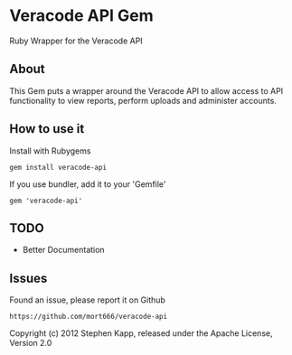 Veracode API Gem
================

Ruby Wrapper for the Veracode API

About
-----

This Gem puts a wrapper around the Veracode API to allow access to API functionality to view reports, perform uploads and administer accounts.

How to use it
-------------

Install with Rubygems

	gem install veracode-api
	
If you use bundler, add it to your 'Gemfile'

	gem 'veracode-api'
	
TODO
----

* Better Documentation

Issues
------

Found an issue, please report it on Github

	https://github.com/mort666/veracode-api
	
Copyright (c) 2012 Stephen Kapp, released under the Apache License, Version 2.0